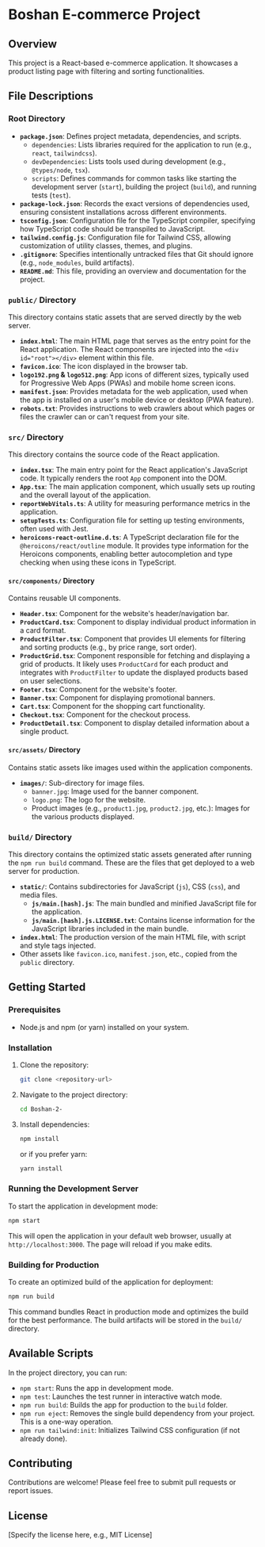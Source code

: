 # Boshan E-commerce Project

## Overview
This project is a React-based e-commerce application. It showcases a product listing page with filtering and sorting functionalities.

## File Descriptions

### Root Directory
-   **`package.json`**: Defines project metadata, dependencies, and scripts.
    -   `dependencies`: Lists libraries required for the application to run (e.g., `react`, `tailwindcss`).
    -   `devDependencies`: Lists tools used during development (e.g., `@types/node`, `tsx`).
    -   `scripts`: Defines commands for common tasks like starting the development server (`start`), building the project (`build`), and running tests (`test`).
-   **`package-lock.json`**: Records the exact versions of dependencies used, ensuring consistent installations across different environments.
-   **`tsconfig.json`**: Configuration file for the TypeScript compiler, specifying how TypeScript code should be transpiled to JavaScript.
-   **`tailwind.config.js`**: Configuration file for Tailwind CSS, allowing customization of utility classes, themes, and plugins.
-   **`.gitignore`**: Specifies intentionally untracked files that Git should ignore (e.g., `node_modules`, build artifacts).
-   **`README.md`**: This file, providing an overview and documentation for the project.

### `public/` Directory
This directory contains static assets that are served directly by the web server.
-   **`index.html`**: The main HTML page that serves as the entry point for the React application. The React components are injected into the `<div id="root"></div>` element within this file.
-   **`favicon.ico`**: The icon displayed in the browser tab.
-   **`logo192.png` & `logo512.png`**: App icons of different sizes, typically used for Progressive Web Apps (PWAs) and mobile home screen icons.
-   **`manifest.json`**: Provides metadata for the web application, used when the app is installed on a user's mobile device or desktop (PWA feature).
-   **`robots.txt`**: Provides instructions to web crawlers about which pages or files the crawler can or can't request from your site.

### `src/` Directory
This directory contains the source code of the React application.
-   **`index.tsx`**: The main entry point for the React application's JavaScript code. It typically renders the root `App` component into the DOM.
-   **`App.tsx`**: The main application component, which usually sets up routing and the overall layout of the application.
-   **`reportWebVitals.ts`**: A utility for measuring performance metrics in the application.
-   **`setupTests.ts`**: Configuration file for setting up testing environments, often used with Jest.
-   **`heroicons-react-outline.d.ts`**: A TypeScript declaration file for the `@heroicons/react/outline` module. It provides type information for the Heroicons components, enabling better autocompletion and type checking when using these icons in TypeScript.

#### `src/components/` Directory
Contains reusable UI components.
-   **`Header.tsx`**: Component for the website's header/navigation bar.
-   **`ProductCard.tsx`**: Component to display individual product information in a card format.
-   **`ProductFilter.tsx`**: Component that provides UI elements for filtering and sorting products (e.g., by price range, sort order).
-   **`ProductGrid.tsx`**: Component responsible for fetching and displaying a grid of products. It likely uses `ProductCard` for each product and integrates with `ProductFilter` to update the displayed products based on user selections.
-   **`Footer.tsx`**: Component for the website's footer.
-   **`Banner.tsx`**: Component for displaying promotional banners.
-   **`Cart.tsx`**: Component for the shopping cart functionality.
-   **`Checkout.tsx`**: Component for the checkout process.
-   **`ProductDetail.tsx`**: Component to display detailed information about a single product.

#### `src/assets/` Directory
Contains static assets like images used within the application components.
-   **`images/`**: Sub-directory for image files.
    -   `banner.jpg`: Image used for the banner component.
    -   `logo.png`: The logo for the website.
    -   Product images (e.g., `product1.jpg`, `product2.jpg`, etc.): Images for the various products displayed.

### `build/` Directory
This directory contains the optimized static assets generated after running the `npm run build` command. These are the files that get deployed to a web server for production.
-   **`static/`**: Contains subdirectories for JavaScript (`js`), CSS (`css`), and media files.
    -   **`js/main.[hash].js`**: The main bundled and minified JavaScript file for the application.
    -   **`js/main.[hash].js.LICENSE.txt`**: Contains license information for the JavaScript libraries included in the main bundle.
-   **`index.html`**: The production version of the main HTML file, with script and style tags injected.
-   Other assets like `favicon.ico`, `manifest.json`, etc., copied from the `public` directory.

## Getting Started

### Prerequisites
-   Node.js and npm (or yarn) installed on your system.

### Installation
1.  Clone the repository:
    ```bash
    git clone <repository-url>
    ```
2.  Navigate to the project directory:
    ```bash
    cd Boshan-2-
    ```
3.  Install dependencies:
    ```bash
    npm install
    ```
    or if you prefer yarn:
    ```bash
    yarn install
    ```

### Running the Development Server
To start the application in development mode:
```bash
npm start
```
This will open the application in your default web browser, usually at `http://localhost:3000`. The page will reload if you make edits.

### Building for Production
To create an optimized build of the application for deployment:
```bash
npm run build
```
This command bundles React in production mode and optimizes the build for the best performance. The build artifacts will be stored in the `build/` directory.

## Available Scripts

In the project directory, you can run:

-   `npm start`: Runs the app in development mode.
-   `npm test`: Launches the test runner in interactive watch mode.
-   `npm run build`: Builds the app for production to the `build` folder.
-   `npm run eject`: Removes the single build dependency from your project. This is a one-way operation.
-   `npm run tailwind:init`: Initializes Tailwind CSS configuration (if not already done).

## Contributing
Contributions are welcome! Please feel free to submit pull requests or report issues.

## License
[Specify the license here, e.g., MIT License]
